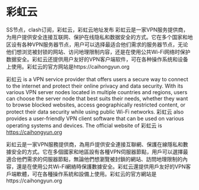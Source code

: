 # 彩虹云
SS节点，clash订阅，彩虹云，彩虹云地址发布
彩虹云是一家VPN服务提供商，为用户提供安全连接互联网、保护在线隐私和数据安全的方式。它在多个国家和地区设有各种VPN服务器节点，用户可以选择最适合他们需求的服务器节点，无论他们想浏览被封锁的网站、访问地理限制内容，还是在使用公共Wi-Fi网络时保护数据安全。彩虹云还提供用户友好的VPN客户端软件，可在各种操作系统和设备上使用。彩虹云的官方网站是https://caihongyun.org

彩虹云 is a VPN service provider that offers users a secure way to connect to the internet and protect their online privacy and data security. With its various VPN server nodes located in multiple countries and regions, users can choose the server node that best suits their needs, whether they want to browse blocked websites, access geographically restricted content, or protect their data security while using public Wi-Fi networks. 彩虹云 also provides a user-friendly VPN client software that can be used on various operating systems and devices. The official website of 彩虹云 is https://caihongyun.org

彩虹云是一家VPN服務提供商，為用戶提供安全連接互聯網、保護在線隱私和數據安全的方式。它在多個國家和地區設有各種VPN伺服器節點，用戶可以選擇最適合他們需求的伺服器節點，無論他們想瀏覽被封鎖的網站、訪問地理限制的內容，還是在使用公共Wi-Fi網絡時保護數據安全。彩虹云還提供用戶友好的VPN客戶端軟體，可在各種操作系統和設備上使用。彩虹云的官方網站是https://caihongyun.org
